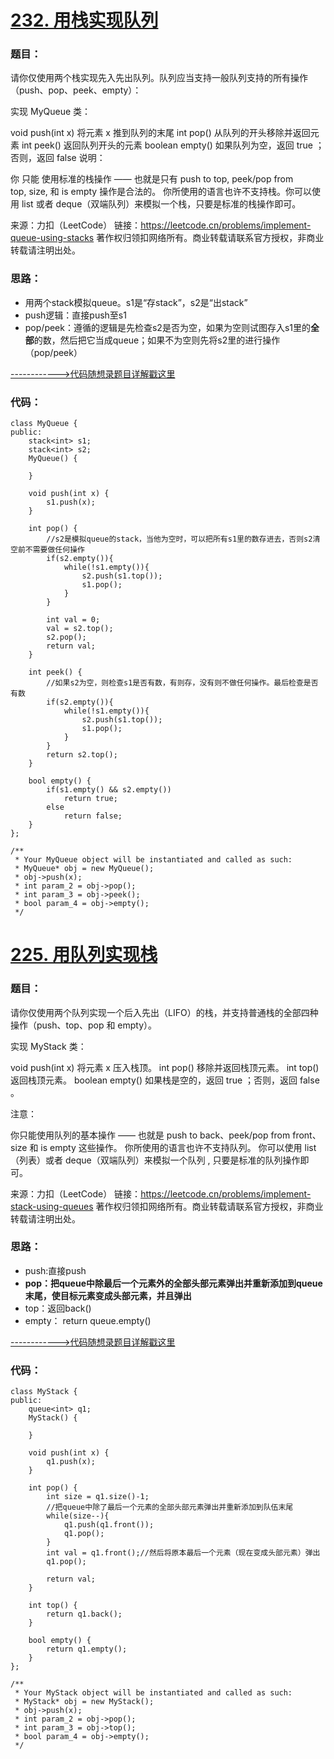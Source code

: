 # [232. 用栈实现队列](https://leetcode.cn/problems/implement-queue-using-stacks/)
### 题目：
请你仅使用两个栈实现先入先出队列。队列应当支持一般队列支持的所有操作（push、pop、peek、empty）：

实现 MyQueue 类：

void push(int x) 将元素 x 推到队列的末尾
int pop() 从队列的开头移除并返回元素
int peek() 返回队列开头的元素
boolean empty() 如果队列为空，返回 true ；否则，返回 false
说明：

你 只能 使用标准的栈操作 —— 也就是只有 push to top, peek/pop from top, size, 和 is empty 操作是合法的。
你所使用的语言也许不支持栈。你可以使用 list 或者 deque（双端队列）来模拟一个栈，只要是标准的栈操作即可。

来源：力扣（LeetCode）
链接：https://leetcode.cn/problems/implement-queue-using-stacks
著作权归领扣网络所有。商业转载请联系官方授权，非商业转载请注明出处。

### 思路：
- 用两个stack模拟queue。s1是“存stack”，s2是“出stack”
- push逻辑：直接push至s1
- pop/peek：遵循的逻辑是先检查s2是否为空，如果为空则试图存入s1里的**全部**的数，然后把它当成queue；如果不为空则先将s2里的进行操作（pop/peek）

[------------>代码随想录题目详解戳这里](https://programmercarl.com/0232.%E7%94%A8%E6%A0%88%E5%AE%9E%E7%8E%B0%E9%98%9F%E5%88%97.html)

### 代码：  
```
class MyQueue {
public:
    stack<int> s1;
    stack<int> s2;
    MyQueue() {
        
    }
    
    void push(int x) {
        s1.push(x);
    }
    
    int pop() {
        //s2是模拟queue的stack，当他为空时，可以把所有s1里的数存进去，否则s2清空前不需要做任何操作
        if(s2.empty()){
            while(!s1.empty()){
                s2.push(s1.top());
                s1.pop();
            }
        }
        
        int val = 0;
        val = s2.top();
        s2.pop();
        return val;
    }
    
    int peek() {
        //如果s2为空，则检查s1是否有数，有则存，没有则不做任何操作。最后检查是否有数
        if(s2.empty()){
            while(!s1.empty()){
                s2.push(s1.top());
                s1.pop();
            }
        }
        return s2.top();
    }
    
    bool empty() {
        if(s1.empty() && s2.empty())
            return true;
        else
            return false;
    }
};

/**
 * Your MyQueue object will be instantiated and called as such:
 * MyQueue* obj = new MyQueue();
 * obj->push(x);
 * int param_2 = obj->pop();
 * int param_3 = obj->peek();
 * bool param_4 = obj->empty();
 */
```

# [225. 用队列实现栈](https://leetcode.cn/problems/implement-stack-using-queues/)
### 题目：
请你仅使用两个队列实现一个后入先出（LIFO）的栈，并支持普通栈的全部四种操作（push、top、pop 和 empty）。

实现 MyStack 类：

void push(int x) 将元素 x 压入栈顶。
int pop() 移除并返回栈顶元素。
int top() 返回栈顶元素。
boolean empty() 如果栈是空的，返回 true ；否则，返回 false 。
 

注意：

你只能使用队列的基本操作 —— 也就是 push to back、peek/pop from front、size 和 is empty 这些操作。
你所使用的语言也许不支持队列。 你可以使用 list （列表）或者 deque（双端队列）来模拟一个队列 , 只要是标准的队列操作即可。

来源：力扣（LeetCode）
链接：https://leetcode.cn/problems/implement-stack-using-queues
著作权归领扣网络所有。商业转载请联系官方授权，非商业转载请注明出处。

### 思路：
- push:直接push
- **pop：把queue中除最后一个元素外的全部头部元素弹出并重新添加到queue末尾，使目标元素变成头部元素，并且弹出**
- top：返回back()
- empty： return queue.empty()

[------------>代码随想录题目详解戳这里](https://programmercarl.com/0225.%E7%94%A8%E9%98%9F%E5%88%97%E5%AE%9E%E7%8E%B0%E6%A0%88.html)

### 代码：  
```
class MyStack {
public:
    queue<int> q1;
    MyStack() {

    }
    
    void push(int x) {
        q1.push(x);
    }
    
    int pop() {
        int size = q1.size()-1;
        //把queue中除了最后一个元素的全部头部元素弹出并重新添加到队伍末尾
        while(size--){
            q1.push(q1.front());
            q1.pop();
        }
        int val = q1.front();//然后将原本最后一个元素（现在变成头部元素）弹出
        q1.pop();

        return val;
    }
    
    int top() {
        return q1.back();
    }
    
    bool empty() {
        return q1.empty();
    }
};

/**
 * Your MyStack object will be instantiated and called as such:
 * MyStack* obj = new MyStack();
 * obj->push(x);
 * int param_2 = obj->pop();
 * int param_3 = obj->top();
 * bool param_4 = obj->empty();
 */
```